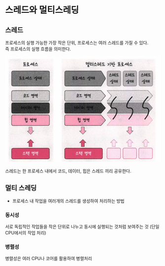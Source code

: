 # 스레드와 멀티스레딩

## 스레드
프로세스의 실행 가능한 가장 작은 단위, 프로세스는 여러 스레드를 가질 수 있다.  
즉 프로세스의 실행 흐름을 의미한다.  

![ta](./images30b/threadarea.png)  

스레드는 한 프로세스 내에서 코드, 데이터, 힙은 스레드 끼리 공유한다.  

## 멀티 스레딩
- 프로세스 내 작업을 여러개의 스레드를 생성하여 처리하는 방법  

### 동시성
서로 독립적인 작업들을 작은 단위로 나누고 동시에 실행되는 것처럼 보여주는 것 (단일 CPU에서의 작업 처리)

### 병렬성
병렬성은 여러 CPU나 코어를 활용하여 병렬처리  